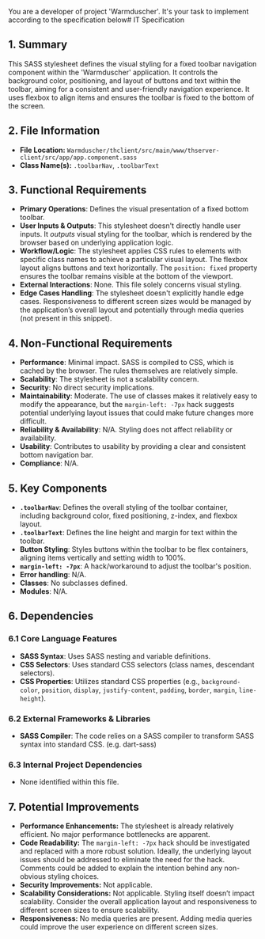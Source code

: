 You are a developer of project 'Warmduscher'. It's your task to implement according to the specification below# IT Specification

## 1. Summary

This SASS stylesheet defines the visual styling for a fixed toolbar navigation component within the 'Warmduscher' application. It controls the background color, positioning, and layout of buttons and text within the toolbar, aiming for a consistent and user-friendly navigation experience. It uses flexbox to align items and ensures the toolbar is fixed to the bottom of the screen.

## 2. File Information

- **File Location:** `Warmduscher/thclient/src/main/www/thserver-client/src/app/app.component.sass`
- **Class Name(s):** `.toolbarNav`, `.toolbarText`

## 3. Functional Requirements

- **Primary Operations**: Defines the visual presentation of a fixed bottom toolbar.
- **User Inputs & Outputs**:  This stylesheet doesn't directly handle user inputs. It *outputs* visual styling for the toolbar, which is rendered by the browser based on underlying application logic.
- **Workflow/Logic**: The stylesheet applies CSS rules to elements with specific class names to achieve a particular visual layout.  The flexbox layout aligns buttons and text horizontally. The `position: fixed` property ensures the toolbar remains visible at the bottom of the viewport.
- **External Interactions**:  None. This file solely concerns visual styling.
- **Edge Cases Handling**:  The stylesheet doesn't explicitly handle edge cases. Responsiveness to different screen sizes would be managed by the application’s overall layout and potentially through media queries (not present in this snippet).

## 4. Non-Functional Requirements

- **Performance**: Minimal impact.  SASS is compiled to CSS, which is cached by the browser.  The rules themselves are relatively simple.
- **Scalability**:  The stylesheet is not a scalability concern.
- **Security**:  No direct security implications.
- **Maintainability**: Moderate.  The use of classes makes it relatively easy to modify the appearance, but the `margin-left: -7px` hack suggests potential underlying layout issues that could make future changes more difficult.
- **Reliability & Availability**: N/A. Styling does not affect reliability or availability.
- **Usability**:  Contributes to usability by providing a clear and consistent bottom navigation bar.
- **Compliance**:  N/A.

## 5. Key Components

- **`.toolbarNav`**:  Defines the overall styling of the toolbar container, including background color, fixed positioning, z-index, and flexbox layout.
- **`.toolbarText`**: Defines the line height and margin for text within the toolbar.
- **Button Styling**: Styles buttons within the toolbar to be flex containers, aligning items vertically and setting width to 100%.
- **`margin-left: -7px`**: A hack/workaround to adjust the toolbar's position.
- **Error handling**: N/A.
- **Classes**: No subclasses defined.
- **Modules**: N/A.

## 6. Dependencies

### 6.1 Core Language Features

- **SASS Syntax**: Uses SASS nesting and variable definitions.
- **CSS Selectors**:  Uses standard CSS selectors (class names, descendant selectors).
- **CSS Properties**: Utilizes standard CSS properties (e.g., `background-color`, `position`, `display`, `justify-content`, `padding`, `border`, `margin`, `line-height`).

### 6.2 External Frameworks & Libraries

- **SASS Compiler**: The code relies on a SASS compiler to transform SASS syntax into standard CSS.  (e.g. dart-sass)

### 6.3 Internal Project Dependencies

- None identified within this file.

## 7. Potential Improvements

- **Performance Enhancements:** The stylesheet is already relatively efficient. No major performance bottlenecks are apparent.
- **Code Readability:**  The `margin-left: -7px` hack should be investigated and replaced with a more robust solution. Ideally, the underlying layout issues should be addressed to eliminate the need for the hack.  Comments could be added to explain the intention behind any non-obvious styling choices.
- **Security Improvements:** Not applicable.
- **Scalability Considerations:** Not applicable.  Styling itself doesn’t impact scalability. Consider the overall application layout and responsiveness to different screen sizes to ensure scalability.
- **Responsiveness:**  No media queries are present. Adding media queries could improve the user experience on different screen sizes.